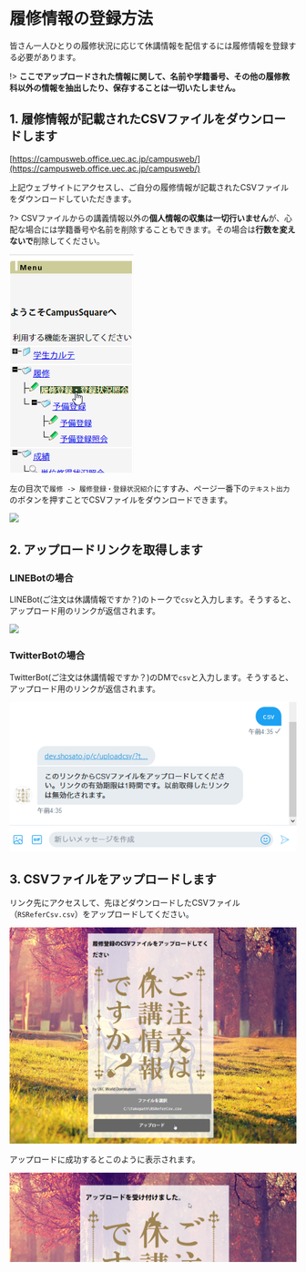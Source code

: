 # 履修情報の登録方法
皆さん一人ひとりの履修状況に応じて休講情報を配信するには履修情報を登録する必要があります。

!> **ここでアップロードされた情報に関して、名前や学籍番号、その他の履修教科以外の情報を抽出したり、保存することは一切いたしません。**


## 1. 履修情報が記載されたCSVファイルをダウンロードします
[https://campusweb.office.uec.ac.jp/campusweb/](https://campusweb.office.uec.ac.jp/campusweb/)

上記ウェブサイトにアクセスし、ご自分の履修情報が記載されたCSVファイルをダウンロードしていただきます。

?> CSVファイルからの講義情報以外の**個人情報の収集は一切行いません**が、心配な場合には学籍番号や名前を削除することもできます。その場合は**行数を変えないで**削除してください。

![](_media/000082.png)

左の目次で`履修 -> 履修登録・登録状況紹介`にすすみ、ページ一番下の`テキスト出力`のボタンを押すことでCSVファイルをダウンロードできます。

![](_media/000083.png)

## 2. アップロードリンクを取得します

### LINEBotの場合
LINEBot(ご注文は休講情報ですか？)のトークで`csv`と入力します。そうすると、アップロード用のリンクが返信されます。

![](_media/000084.png)


### TwitterBotの場合

TwitterBot(ご注文は休講情報ですか？)のDMで`csv`と入力します。そうすると、アップロード用のリンクが返信されます。

![](_media/000087.png)

## 3. CSVファイルをアップロードします

リンク先にアクセスして、先ほどダウンロードしたCSVファイル（`RSReferCsv.csv`）をアップロードしてください。


![](_media/000085.png)

アップロードに成功するとこのように表示されます。

![](_media/000086.png)

